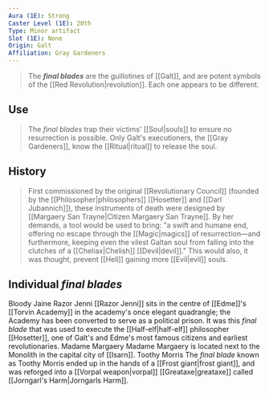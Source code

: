 ```yaml
---
Aura (1E): Strong
Caster Level (1E): 20th
Type: Minor artifact
Slot (1E): None
Origin: Galt
Affiliation: Gray Gardeners
---
```


> The ***final blades*** are the guillotines of [[Galt]], and are potent symbols of the [[Red Revolution|revolution]]. Each one appears to be different.



## Use

> The *final blades* trap their victims' [[Soul|souls]] to ensure no resurrection is possible. Only Galt's executioners, the [[Gray Gardeners]], know the [[Ritual|ritual]] to release the soul.


## History

> First commissioned by the original [[Revolutionary Council]] (founded by the [[Philosopher|philosophers]] [[Hosetter]] and [[Darl Jubannich]]), these instruments of death were designed by [[Margaery San Trayne|Citizen Margaery San Trayne]]. By her demands, a tool would be used to bring: "a swift and humane end, offering no escape through the [[Magic|magics]] of resurrection—and furthermore, keeping even the vilest Galtan soul from falling into the clutches of a [[Cheliax|Chelish]] [[Devil|devil]]." This would also, it was thought, prevent [[Hell]] gaining more [[Evil|evil]] souls.


## Individual *final blades*

Bloody Jaine
Razor Jenni
[[Razor Jenni]] sits in the centre of [[Edme]]'s [[Torvin Academy]] in the academy's once elegant quadrangle; the Academy has been converted to serve as a political prison. It was this *final blade* that was used to execute the [[Half-elf|half-elf]] philosopher [[Hosetter]], one of Galt's and Edme's most famous citizens and earliest revolutionaries.
Madame Margaery
Madame Margaery is located next to the Monolith in the capital city of [[Isarn]].
Toothy Morris
The *final blade* known as Toothy Morris ended up in the hands of a [[Frost giant|frost giant]], and was reforged into a [[Vorpal weapon|vorpal]] [[Greataxe|greataxe]] called [[Jorngarl's Harm|Jorngarls Harm]].






